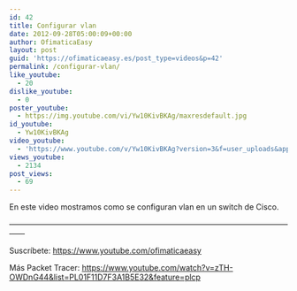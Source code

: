 ```yaml
---
id: 42
title: Configurar vlan
date: 2012-09-28T05:00:09+00:00
author: OfimaticaEasy
layout: post
guid: 'https://ofimaticaeasy.es/post_type=videos&p=42'
permalink: /configurar-vlan/
like_youtube:
  - 20
dislike_youtube:
  - 0
poster_youtube:
  - https://img.youtube.com/vi/Yw10KivBKAg/maxresdefault.jpg
id_youtube:
  - Yw10KivBKAg
video_youtube:
  - 'https://www.youtube.com/v/Yw10KivBKAg?version=3&f=user_uploads&app=youtube_gdata'
views_youtube:
  - 2134
post_views:
  - 69
---
```

En este video mostramos como se configuran vlan en un switch de Cisco.
  
&#8212;&#8212;&#8212;&#8212;&#8212;&#8212;&#8212;&#8212;&#8212;&#8212;&#8212;&#8212;&#8212;&#8212;&#8212;&#8212;&#8212;&#8212;&#8212;&#8212;&#8212;&#8212;&#8212;&#8212;&#8212;&#8212;&#8212;&#8212;&#8212;&#8212;&#8212;&#8212;&#8212;&#8212;&#8212;&#8212;&#8212;&#8212;

Suscríbete: https://www.youtube.com/ofimaticaeasy

Más Packet Tracer: https://www.youtube.com/watch?v=zTH-OWDnG44&list=PL01F11D7F3A1B5E32&feature=plcp